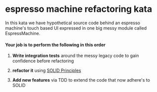 espresso machine refactoring kata
=================================

In this kata we have hypothetical source code behind an espresso machine's touch based UI expressed in one big messy module called EspressMachine.

#### Your job is to perform the following in this order
1. **Write integration tests** around the messy legacy code to gain confidence before refactoring

2. **refactor it** using [SOLID Principles](http://butunclebob.com/ArticleS.UncleBob.PrinciplesOfOod)

3. **Add new features** via TDD to extend the code that now adhere's to SOLID